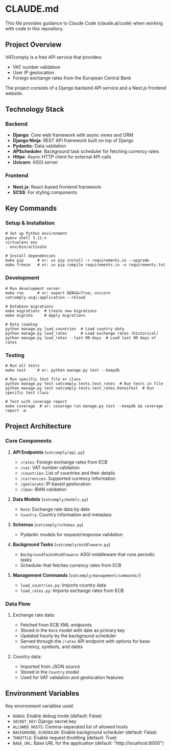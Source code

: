# CLAUDE.md

This file provides guidance to Claude Code (claude.ai/code) when working with code in this repository.

## Project Overview

VATcomply is a free API service that provides:
- VAT number validation
- User IP geolocation
- Foreign exchange rates from the European Central Bank

The project consists of a Django backend API service and a Next.js frontend website.

## Technology Stack

### Backend
- **Django**: Core web framework with async views and ORM
- **Django Ninja**: REST API framework built on top of Django
- **Pydantic**: Data validation
- **APScheduler**: Background task scheduler for fetching currency rates
- **Httpx**: Async HTTP client for external API calls
- **Uvicorn**: ASGI server

### Frontend
- **Next.js**: React-based frontend framework
- **SCSS**: For styling components

## Key Commands

### Setup & Installation

```shell
# Set up Python environment
pyenv shell 3.11.x
virtualenv env
. env/bin/activate

# Install dependencies
make pip      # or: uv pip install -r requirements.in --upgrade
make freeze   # or: uv pip compile requirements.in -o requirements.txt
```

### Development

```shell
# Run development server
make run      # or: export DEBUG=True; uvicorn vatcomply.asgi:application --reload

# Database migrations
make migrations  # Create new migrations
make migrate     # Apply migrations

# Data loading
python manage.py load_countries  # Load country data
python manage.py load_rates      # Load exchange rates (historical)
python manage.py load_rates --last-90-days  # Load last 90 days of rates
```

### Testing

```shell
# Run all tests
make test     # or: python manage.py test --keepdb

# Run specific test file or class
python manage.py test vatcomply.tests.test_rates  # Run tests in file
python manage.py test vatcomply.tests.test_rates.RatesTest  # Run specific test class

# Test with coverage report
make coverage  # or: coverage run manage.py test --keepdb && coverage report -m
```

## Project Architecture

### Core Components

1. **API Endpoints** (`vatcomply/api.py`)
   - `/rates`: Foreign exchange rates from ECB
   - `/vat`: VAT number validation
   - `/countries`: List of countries and their details
   - `/currencies`: Supported currency information
   - `/geolocate`: IP-based geolocation
   - `/iban`: IBAN validation

2. **Data Models** (`vatcomply/models.py`)
   - `Rate`: Exchange rate data by date
   - `Country`: Country information and metadata

3. **Schemas** (`vatcomply/schemas.py`)
   - Pydantic models for request/response validation

4. **Background Tasks** (`vatcomply/middleware.py`)
   - `BackgroundTasksMiddleware`: ASGI middleware that runs periodic tasks
   - Scheduler that fetches currency rates from ECB

5. **Management Commands** (`vatcomply/management/commands/`)
   - `load_countries.py`: Imports country data 
   - `load_rates.py`: Imports exchange rates from ECB

### Data Flow

1. Exchange rate data:
   - Fetched from ECB XML endpoints
   - Stored in the `Rate` model with date as primary key
   - Updated hourly by the background scheduler
   - Served through the `/rates` API endpoint with options for base currency, symbols, and dates

2. Country data:
   - Imported from JSON source
   - Stored in the `Country` model
   - Used for VAT validation and geolocation features

## Environment Variables

Key environment variables used:
- `DEBUG`: Enable debug mode (default: False)
- `SECRET_KEY`: Django secret key
- `ALLOWED_HOSTS`: Comma-separated list of allowed hosts
- `BACKGROUND_SCHEDULER`: Enable background scheduler (default: False)
- `THROTTLE`: Enable request throttling (default: True)
- `BASE_URL`: Base URL for the application (default: "http://localhost:8000")